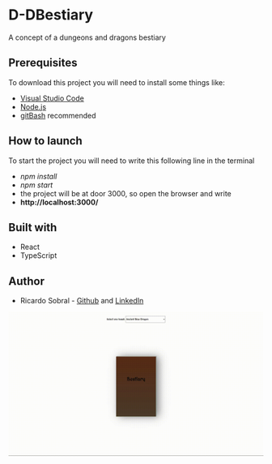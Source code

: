 # D-DBestiary
 A concept of a dungeons and dragons bestiary
## Prerequisites
To download this project you will need to install some things like:
* [Visual Studio Code](https://code.visualstudio.com/download)
* [Node.js](https://nodejs.org/en/)
* [gitBash](https://gitforwindows.org/) recommended 

## How to launch
To start the project you will need to write this following line in the terminal
* *npm install*
* *npm start*
* the project will be at door 3000, so open the browser and write 
* **http://localhost:3000/**

## Built with
* React 
* TypeScript


## Author
* Ricardo Sobral - [Github](https://github.com/RicardoSobral-7) and [LinkedIn](https://www.linkedin.com/in/ricardo-sobral-b8978613a/)

![Bestiary gif](https://github.com/RicardoSobral-7/D-DBestiary/blob/main/DDBestiary.gif)

